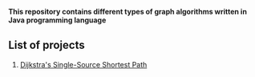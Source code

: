 **This repository contains different types of graph algorithms written in Java programming language**

## List of projects ##
1. [Dijkstra's Single-Source Shortest Path](https://github.com/yashshah03/Java/tree/master/Algorithms/Graph/Dijkstra)
